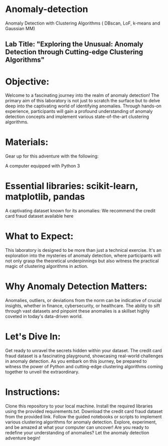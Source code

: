 # Anomaly-detection

Anomaly Detection with Clustering Algorithms ( DBscan, LoF, k-means and Gaussian MM)

## Lab Title: "Exploring the Unusual: Anomaly Detection through Cutting-edge Clustering Algorithms"

# Objective:
Welcome to a fascinating journey into the realm of anomaly detection! The primary aim of this laboratory is not just to scratch the surface but to delve deep into the captivating world of identifying anomalies. Through hands-on experience, participants will gain a profound understanding of anomaly detection concepts and implement various state-of-the-art clustering algorithms.

# Materials:
Gear up for this adventure with the following:

A computer equipped with Python 3
# Essential libraries: scikit-learn, matplotlib, pandas
A captivating dataset known for its anomalies: We recommend the credit card fraud dataset available here
# What to Expect:
This laboratory is designed to be more than just a technical exercise. It's an exploration into the mysteries of anomaly detection, where participants will not only grasp the theoretical underpinnings but also witness the practical magic of clustering algorithms in action.

# Why Anomaly Detection Matters:
Anomalies, outliers, or deviations from the norm can be indicative of crucial insights, whether in finance, cybersecurity, or healthcare. The ability to sift through vast datasets and pinpoint these anomalies is a skillset highly coveted in today's data-driven world.

# Let's Dive In:
Get ready to unravel the secrets hidden within your dataset. The credit card fraud dataset is a fascinating playground, showcasing real-world challenges in anomaly detection. As you embark on this journey, be prepared to witness the power of Python and cutting-edge clustering algorithms coming together to unveil the extraordinary.

# Instructions:
Clone this repository to your local machine.
Install the required libraries using the provided requirements.txt.
Download the credit card fraud dataset from the provided link.
Follow the guided notebooks or scripts to implement various clustering algorithms for anomaly detection.
Explore, experiment, and be amazed at what your computer can uncover!
Are you ready to redefine your understanding of anomalies? Let the anomaly detection adventure begin!
